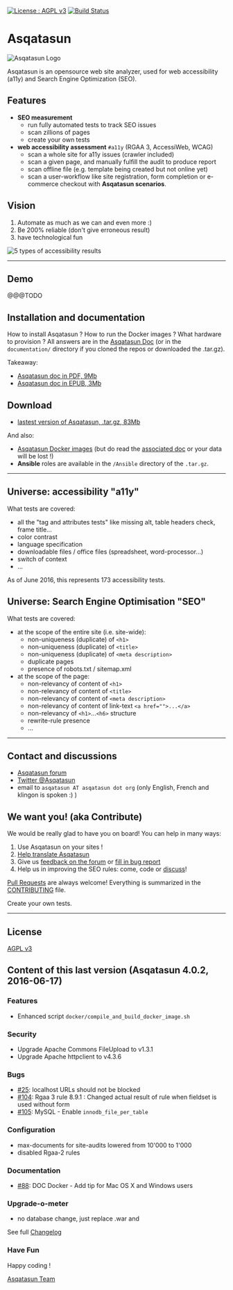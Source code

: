 
[![License : AGPL v3](https://img.shields.io/badge/License-AGPL3-blue.svg)](https://github.com/Asqatasun/Asqatasun/blob/master/LICENSE)
[![Build Status](https://travis-ci.org/Asqatasun/Asqatasun.svg?branch=master)](https://travis-ci.org/Asqatasun/Asqatasun)

# Asqatasun

![Asqatasun Logo](http://forum.asqatasun.org/uploads/default/original/1X/e16a2b9b7f5a4dc756f03630923290c695c762c9.png)


Asqatasun is an opensource web site analyzer, used for web accessibility (a11y) and Search Engine Optimization (SEO).

## Features

* **SEO measurement**
    * run fully automated tests to track SEO issues
    * scan zillions of pages
    * create your own tests
* **web accessibility assessment** `#a11y` (RGAA 3, AccessiWeb, WCAG)
    * scan a whole site for a11y issues (crawler included)
    * scan a given page, and manually fulfill the audit to produce report
    * scan offline file (e.g. template being created but not online yet)
    * scan a user-workflow like site registration, form completion or e-commerce checkout with **Asqatasun scenarios**.
 
## Vision

1. Automate as much as we can and even more :)
2. Be 200% reliable (don't give erroneous result)
3. have technological fun

![5 types of accessibility results](https://github.com/Asqatasun/Asqatasun/blob/master/documentation/en/20_User_doc/Images/screenshot_20150307_ASQATASUN_5_types_of_result.png)

---

## Demo

@@@TODO

## Installation and documentation

How to install Asqatasun ? How to run the Docker images ? What hardware to provision ?
All answers are in the [Asqatasun Doc](http://doc.asqatasun.org/en/) (or in the `documentation/`
directory if you cloned the repos or downloaded the .tar.gz).

Takeaway:

* [Asqatasun doc in PDF, 9Mb](https://www.gitbook.com/download/pdf/book/asqatasun/asqatasun?lang=en)
* [Asqatasun doc in EPUB, 3Mb](https://www.gitbook.com/download/epub/book/asqatasun/asqatasun?lang=en)

## Download

* [lastest version of Asqatasun, .tar.gz, 83Mb](http://download.asqatasun.org/asqatasun-latest.tar.gz)

And also: 

* [Asqatasun Docker images](https://hub.docker.com/r/asqatasun/asqatasun/)
(but do read the [associated doc](http://doc.asqatasun.org/en/10_Install_doc/Docker/index.html) or your data will be lost !)
* **Ansible** roles are available in the `/Ansible` directory of the `.tar.gz`.

---

## Universe: accessibility "a11y"

What tests are covered:

* all the "tag and attributes tests" like missing alt, table headers check, frame title...
* color contrast
* language specification
* downloadable files / office files (spreadsheet, word-processor...)
* switch of context
* ...

As of June 2016, this represents 173 accessibility tests.

## Universe: Search Engine Optimisation "SEO"

What tests are covered:

* at the scope of the entire site (i.e. site-wide):
    * non-uniqueness (duplicate) of `<h1>`
    * non-uniqueness (duplicate) of `<title>`
    * non-uniqueness (duplicate) of `<meta description>`
    * duplicate pages
    * presence of robots.txt / sitemap.xml
* at the scope of the page:
    * non-relevancy of content of `<h1>`
    * non-relevancy of content of `<title>`
    * non-relevancy of content of `<meta description>`
    * non-relevancy of content of link-text `<a href="">...</a>`
    * non-relevancy of `<h1>`...`<h6>` structure
    * rewrite-rule presence 
    * ...

---

## Contact and discussions

* [Asqatasun forum](http://forum.asqatasun.org/) 
* [Twitter @Asqatasun](https://twitter.com/Asqatasun)
* email to `asqatasun AT asqatasun dot org` (only English, French and klingon is spoken :) ) 

## We want you! (aka Contribute)

We would be really glad to have you on board! You can help in many ways:

1. Use Asqatasun on your sites !
1. [Help translate Asqatasun](https://www.transifex.com/asqatasun/asqatasun/) 
1. Give us [feedback on the forum](http://forum.asqatasun.org) or [fill in bug report](https://github.com/Asqatasun/Asqatasun/issues)
1. Help us in improving the SEO rules: come, code or [discuss](http://forum.asqatasun.org)!

[Pull Requests](https://github.com/Asqatasun/Asqatasun/pulls) are always welcome! 
Everything is summarized in the [CONTRIBUTING](https://github.com/Asqatasun/Asqatasun/blob/master/CONTRIBUTING.md) file.

Create your own tests.

---

## License

 [AGPL v3](https://github.com/Asqatasun/Asqatasun/blob/master/LICENSE) 

## Content of this last version (Asqatasun 4.0.2, 2016-06-17)

### Features

- Enhanced script `docker/compile_and_build_docker_image.sh`

### Security

- Upgrade Apache Commons FileUpload to v1.3.1 
- Upgrade Apache httpclient to v4.3.6

### Bugs

* [#25](https://github.com/Asqatasun/Asqatasun/issues/25): localhost URLs should not be blocked  
* [#104](https://github.com/Asqatasun/Asqatasun/issues/104): Rgaa 3 rule 8.9.1 : Changed actual result of rule when fieldset is used without form
* [#105](https://github.com/Asqatasun/Asqatasun/issues/105): MySQL - Enable `innodb_file_per_table` 

### Configuration

* max-documents for site-audits lowered from 10'000 to 1'000 
* disabled Rgaa-2 rules

### Documentation

- [#88](https://github.com/Asqatasun/Asqatasun/issues/88): DOC Docker - Add tip for Mac OS X and Windows users 

### Upgrade-o-meter 

- no database change, just replace .war and 

See full [Changelog](https://github.com/Asqatasun/Asqatasun/blob/master/CHANGELOG.txt)

### Have Fun

Happy coding !

[Asqatasun Team](https://github.com/Asqatasun/Asqatasun/blob/master/documentation/en/asqatasun-team.md)


